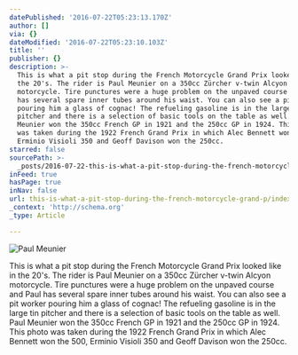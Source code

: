 ```yaml
---
datePublished: '2016-07-22T05:23:13.170Z'
author: []
via: {}
dateModified: '2016-07-22T05:23:10.103Z'
title: ''
publisher: {}
description: >-
  This is what a pit stop during the French Motorcycle Grand Prix looked like in
  the 20's. The rider is Paul Meunier on a 350cc Zürcher v-twin Alcyon
  motorcycle. Tire punctures were a huge problem on the unpaved course and Paul
  has several spare inner tubes around his waist. You can also see a pit worker
  pouring him a glass of cognac! The refueling gasoline is in the large tin
  pitcher and there is a selection of basic tools on the table as well. Paul
  Meunier won the 350cc French GP in 1921 and the 250cc GP in 1924. This photo
  was taken during the 1922 French Grand Prix in which Alec Bennett won the 500,
  Erminio Visioli 350 and Geoff Davison won the 250cc.
starred: false
sourcePath: >-
  _posts/2016-07-22-this-is-what-a-pit-stop-during-the-french-motorcycle-grand-p.md
inFeed: true
hasPage: true
inNav: false
url: this-is-what-a-pit-stop-during-the-french-motorcycle-grand-p/index.html
_context: 'http://schema.org'
_type: Article

---
```

![Paul Meunier ](https://the-grid-user-content.s3-us-west-2.amazonaws.com/1beee23c-eef3-4278-8575-c664704ab943.jpg)

This is what a pit stop during the French Motorcycle Grand Prix looked like in the 20's. The rider is Paul Meunier on a 350cc Zürcher v-twin Alcyon motorcycle. Tire punctures were a huge problem on the unpaved course and Paul has several spare inner tubes around his waist. You can also see a pit worker pouring him a glass of cognac! The refueling gasoline is in the large tin pitcher and there is a selection of basic tools on the table as well. Paul Meunier won the 350cc French GP in 1921 and the 250cc GP in 1924\. This photo was taken during the 1922 French Grand Prix in which Alec Bennett won the 500, Erminio Visioli 350 and Geoff Davison won the 250cc.